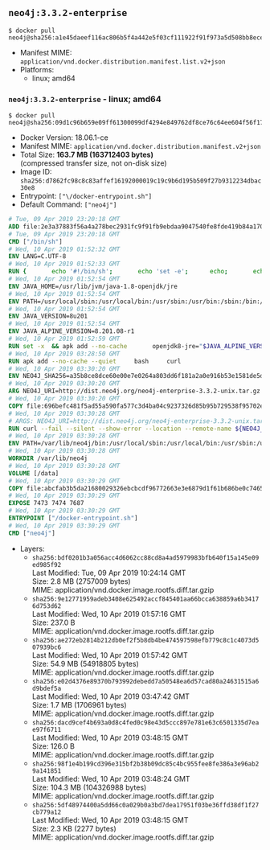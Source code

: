 ## `neo4j:3.3.2-enterprise`

```console
$ docker pull neo4j@sha256:a1e45daeef116ac806b5f4a442e5f03cf111922f91f973a5d508bb8ecef01768
```

-	Manifest MIME: `application/vnd.docker.distribution.manifest.list.v2+json`
-	Platforms:
	-	linux; amd64

### `neo4j:3.3.2-enterprise` - linux; amd64

```console
$ docker pull neo4j@sha256:09d1c96b659e09ff61300099df4294e849762df8ce76c64ee604f56f17ac12ff
```

-	Docker Version: 18.06.1-ce
-	Manifest MIME: `application/vnd.docker.distribution.manifest.v2+json`
-	Total Size: **163.7 MB (163712403 bytes)**  
	(compressed transfer size, not on-disk size)
-	Image ID: `sha256:d7862fc98c8c83affef16192000019c19c9b6d195b509f27b9312234dbac30e8`
-	Entrypoint: `["\/docker-entrypoint.sh"]`
-	Default Command: `["neo4j"]`

```dockerfile
# Tue, 09 Apr 2019 23:20:18 GMT
ADD file:2e3a37883f56a4a278bec2931fc9f91fb9ebdaa9047540fe8fde419b84a1701b in / 
# Tue, 09 Apr 2019 23:20:18 GMT
CMD ["/bin/sh"]
# Wed, 10 Apr 2019 01:52:32 GMT
ENV LANG=C.UTF-8
# Wed, 10 Apr 2019 01:52:33 GMT
RUN { 		echo '#!/bin/sh'; 		echo 'set -e'; 		echo; 		echo 'dirname "$(dirname "$(readlink -f "$(which javac || which java)")")"'; 	} > /usr/local/bin/docker-java-home 	&& chmod +x /usr/local/bin/docker-java-home
# Wed, 10 Apr 2019 01:52:54 GMT
ENV JAVA_HOME=/usr/lib/jvm/java-1.8-openjdk/jre
# Wed, 10 Apr 2019 01:52:54 GMT
ENV PATH=/usr/local/sbin:/usr/local/bin:/usr/sbin:/usr/bin:/sbin:/bin:/usr/lib/jvm/java-1.8-openjdk/jre/bin:/usr/lib/jvm/java-1.8-openjdk/bin
# Wed, 10 Apr 2019 01:52:54 GMT
ENV JAVA_VERSION=8u201
# Wed, 10 Apr 2019 01:52:54 GMT
ENV JAVA_ALPINE_VERSION=8.201.08-r1
# Wed, 10 Apr 2019 01:52:59 GMT
RUN set -x 	&& apk add --no-cache 		openjdk8-jre="$JAVA_ALPINE_VERSION" 	&& [ "$JAVA_HOME" = "$(docker-java-home)" ]
# Wed, 10 Apr 2019 03:28:50 GMT
RUN apk add --no-cache --quiet     bash     curl
# Wed, 10 Apr 2019 03:30:20 GMT
ENV NEO4J_SHA256=a35b8ce8dce60e00e7e0264a803dd6f181a2a0e916b53e1581de5d6149ca451d NEO4J_TARBALL=neo4j-enterprise-3.3.2-unix.tar.gz NEO4J_EDITION=enterprise
# Wed, 10 Apr 2019 03:30:20 GMT
ARG NEO4J_URI=http://dist.neo4j.org/neo4j-enterprise-3.3.2-unix.tar.gz
# Wed, 10 Apr 2019 03:30:20 GMT
COPY file:696befc481f5ad55a590fa577c3d4ba04c9237326d85b95b729538f95702e110 in /tmp/ 
# Wed, 10 Apr 2019 03:30:28 GMT
# ARGS: NEO4J_URI=http://dist.neo4j.org/neo4j-enterprise-3.3.2-unix.tar.gz
RUN curl --fail --silent --show-error --location --remote-name ${NEO4J_URI}     && echo "${NEO4J_SHA256}  ${NEO4J_TARBALL}" | sha256sum -csw -     && tar --extract --file ${NEO4J_TARBALL} --directory /var/lib     && mv /var/lib/neo4j-* /var/lib/neo4j     && rm ${NEO4J_TARBALL}     && mv /var/lib/neo4j/data /data     && ln -s /data /var/lib/neo4j/data     && apk del curl
# Wed, 10 Apr 2019 03:30:28 GMT
ENV PATH=/var/lib/neo4j/bin:/usr/local/sbin:/usr/local/bin:/usr/sbin:/usr/bin:/sbin:/bin:/usr/lib/jvm/java-1.8-openjdk/jre/bin:/usr/lib/jvm/java-1.8-openjdk/bin
# Wed, 10 Apr 2019 03:30:28 GMT
WORKDIR /var/lib/neo4j
# Wed, 10 Apr 2019 03:30:28 GMT
VOLUME [/data]
# Wed, 10 Apr 2019 03:30:29 GMT
COPY file:abcfab3b5da21680029326ebcbcdf96772663e3e6879d1f61b686be0c74653b5 in /docker-entrypoint.sh 
# Wed, 10 Apr 2019 03:30:29 GMT
EXPOSE 7473 7474 7687
# Wed, 10 Apr 2019 03:30:29 GMT
ENTRYPOINT ["/docker-entrypoint.sh"]
# Wed, 10 Apr 2019 03:30:29 GMT
CMD ["neo4j"]
```

-	Layers:
	-	`sha256:bdf0201b3a056acc4d6062cc88cd8a4ad5979983bfb640f15a145e09ed985f92`  
		Last Modified: Tue, 09 Apr 2019 10:24:14 GMT  
		Size: 2.8 MB (2757009 bytes)  
		MIME: application/vnd.docker.image.rootfs.diff.tar.gzip
	-	`sha256:9e12771959adeb3408e625492accf845401aa66bcca638859a6b34176d753d62`  
		Last Modified: Wed, 10 Apr 2019 01:57:16 GMT  
		Size: 237.0 B  
		MIME: application/vnd.docker.image.rootfs.diff.tar.gzip
	-	`sha256:ae272eb2814b212db0ef2f5b8db4be474597598efb779c8c1c4073d507939bc6`  
		Last Modified: Wed, 10 Apr 2019 01:57:42 GMT  
		Size: 54.9 MB (54918805 bytes)  
		MIME: application/vnd.docker.image.rootfs.diff.tar.gzip
	-	`sha256:e02d4376e89370b793992debedd7a50548ea6d57cad80a24631515a6d9bdef5a`  
		Last Modified: Wed, 10 Apr 2019 03:47:42 GMT  
		Size: 1.7 MB (1706961 bytes)  
		MIME: application/vnd.docker.image.rootfs.diff.tar.gzip
	-	`sha256:dacd9cef4b693a0d8c4fed0c98e43d5ccc897e781e63c6501335d7eae97f6711`  
		Last Modified: Wed, 10 Apr 2019 03:48:15 GMT  
		Size: 126.0 B  
		MIME: application/vnd.docker.image.rootfs.diff.tar.gzip
	-	`sha256:98f1e4b199cd396e315bf2b38b09dc85c4bc955fee8fe386a3e96ab29a141851`  
		Last Modified: Wed, 10 Apr 2019 03:48:24 GMT  
		Size: 104.3 MB (104326988 bytes)  
		MIME: application/vnd.docker.image.rootfs.diff.tar.gzip
	-	`sha256:5df48974400a5dd66c0a029b0a3bd7dea17951f03be36ffd38df1f27cb779a12`  
		Last Modified: Wed, 10 Apr 2019 03:48:15 GMT  
		Size: 2.3 KB (2277 bytes)  
		MIME: application/vnd.docker.image.rootfs.diff.tar.gzip
